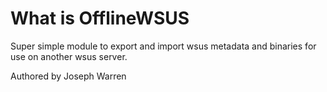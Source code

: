 # What is OfflineWSUS

Super simple module to export and import wsus metadata and binaries for use on another wsus server.

Authored by Joseph Warren
